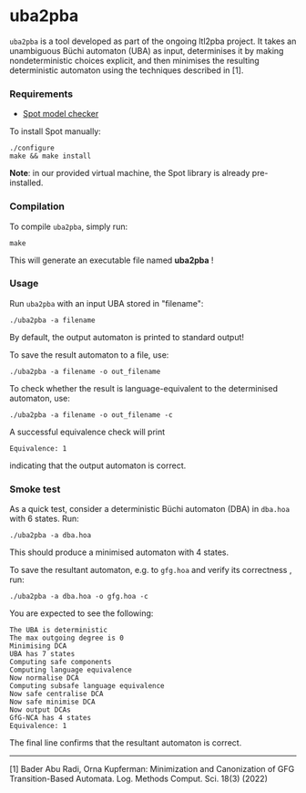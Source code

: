 # uba2pba

`uba2pba` is a tool developed as part of the ongoing ltl2pba project. It takes an unambiguous Büchi automaton (UBA) as input, determinises it by making nondeterministic choices explicit, and then minimises the resulting deterministic automaton using the techniques described in [1].



### Requirements
* [Spot model checker](https://spot.lrde.epita.fr/)

To install Spot manually:
```
./configure
make && make install
```

**Note**: in our provided virtual machine, the Spot library is already pre-installed.

### Compilation
To compile `uba2pba`, simply run:
```
make
```

This will generate an executable file named **uba2pba** !

### Usage

Run `uba2pba` with an input UBA stored in "filename": 
```
./uba2pba -a filename
```
By default, the output automaton is printed to standard output!

To save the result automaton to a file, use:
```
./uba2pba -a filename -o out_filename
```

To check whether the result is language-equivalent to the determinised automaton, use:
```
./uba2pba -a filename -o out_filename -c
```
A successful equivalence check will print
```
Equivalence: 1
```
indicating that the output automaton is correct.

### Smoke test
As a quick test, consider a deterministic Büchi automaton (DBA) in `dba.hoa` with 6 states. 
Run:
```
./uba2pba -a dba.hoa
```
This should produce a minimised automaton with 4 states.

To save the resultant automaton, e.g. to `gfg.hoa` and verify its correctness , run:
```
./uba2pba -a dba.hoa -o gfg.hoa -c
```
You are expected to see the following:
```
The UBA is deterministic
The max outgoing degree is 0
Minimising DCA
UBA has 7 states
Computing safe components
Computing language equivalence
Now normalise DCA
Computing subsafe language equivalence
Now safe centralise DCA
Now safe minimise DCA
Now output DCAs
GfG-NCA has 4 states
Equivalence: 1
```
The final line confirms that the resultant automaton is correct.




---
[1] Bader Abu Radi, Orna Kupferman:
Minimization and Canonization of GFG Transition-Based Automata. Log. Methods Comput. Sci. 18(3) (2022)
